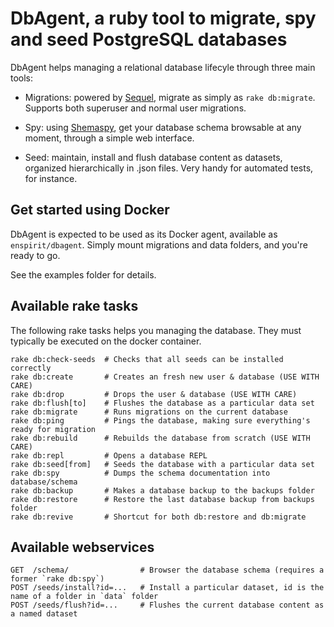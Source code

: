 # DbAgent, a ruby tool to migrate, spy and seed PostgreSQL databases

DbAgent helps managing a relational database lifecyle through three main tools:

* Migrations: powered by [Sequel](http://sequel.jeremyevans.net/), migrate as simply as `rake db:migrate`. Supports both superuser and normal user migrations.

* Spy: using [Shemaspy](http://schemaspy.sourceforge.net/), get your database schema browsable at any moment, through a simple web interface.

* Seed: maintain, install and flush database content as datasets, organized hierarchically in .json files. Very handy for automated tests, for instance.

## Get started using Docker

DbAgent is expected to be used as its Docker agent, available as `enspirit/dbagent`. Simply mount migrations and data folders, and you're ready to go.

See the examples folder for details.

## Available rake tasks

The following rake tasks helps you managing the database. They must typically be executed on the docker container.

```
rake db:check-seeds  # Checks that all seeds can be installed correctly
rake db:create       # Creates an fresh new user & database (USE WITH CARE)
rake db:drop         # Drops the user & database (USE WITH CARE)
rake db:flush[to]    # Flushes the database as a particular data set
rake db:migrate      # Runs migrations on the current database
rake db:ping         # Pings the database, making sure everything's ready for migration
rake db:rebuild      # Rebuilds the database from scratch (USE WITH CARE)
rake db:repl         # Opens a database REPL
rake db:seed[from]   # Seeds the database with a particular data set
rake db:spy          # Dumps the schema documentation into database/schema
rake db:backup       # Makes a database backup to the backups folder
rake db:restore      # Restore the last database backup from backups folder
rake db:revive       # Shortcut for both db:restore and db:migrate
```

## Available webservices

```
GET  /schema/                # Browser the database schema (requires a former `rake db:spy`)
POST /seeds/install?id=...   # Install a particular dataset, id is the name of a folder in `data` folder
POST /seeds/flush?id=...     # Flushes the current database content as a named dataset
```
